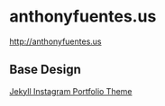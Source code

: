
# anthonyfuentes.us
http://anthonyfuentes.us

## Base Design
[Jekyll Instagram Portfolio
Theme](https://github.com/portfolio-central/jekyll-instagram-portfolio-theme)

